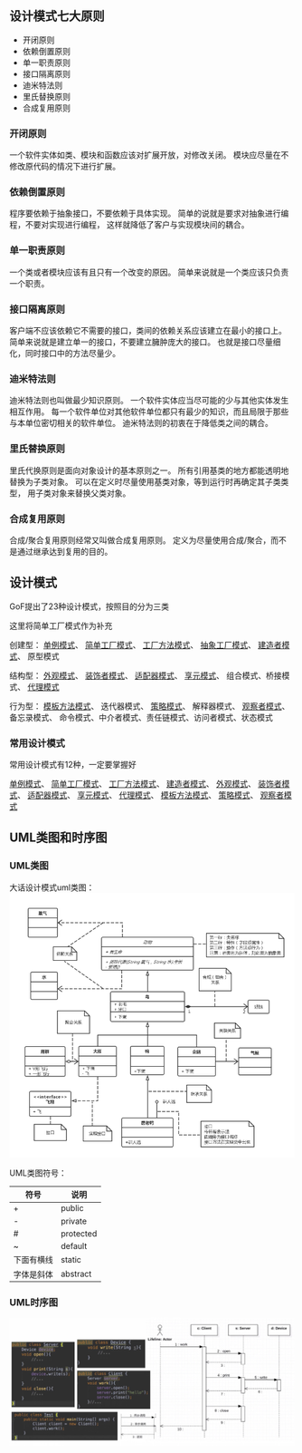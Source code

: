 ## 设计模式七大原则

- 开闭原则
- 依赖倒置原则
- 单一职责原则
- 接口隔离原则
- 迪米特法则
- 里氏替换原则
- 合成复用原则

### 开闭原则
一个软件实体如类、模块和函数应该对扩展开放，对修改关闭。
模块应尽量在不修改原代码的情况下进行扩展。

### 依赖倒置原则
程序要依赖于抽象接口，不要依赖于具体实现。
简单的说就是要求对抽象进行编程，不要对实现进行编程，
这样就降低了客户与实现模块间的耦合。

### 单一职责原则
一个类或者模块应该有且只有一个改变的原因。
简单来说就是一个类应该只负责一个职责。

### 接口隔离原则
客户端不应该依赖它不需要的接口，类间的依赖关系应该建立在最小的接口上。
简单来说就是建立单一的接口，不要建立臃肿庞大的接口。
也就是接口尽量细化，同时接口中的方法尽量少。

### 迪米特法则
迪米特法则也叫做最少知识原则。
一个软件实体应当尽可能的少与其他实体发生相互作用。
每一个软件单位对其他软件单位都只有最少的知识，而且局限于那些与本单位密切相关的软件单位。
迪米特法则的初衷在于降低类之间的耦合。

### 里氏替换原则
里氏代换原则是面向对象设计的基本原则之一。
所有引用基类的地方都能透明地替换为子类对象。
可以在定义时尽量使用基类对象，等到运行时再确定其子类类型，
用子类对象来替换父类对象。

### 合成复用原则
合成/聚合复用原则经常又叫做合成复用原则。
定义为尽量使用合成/聚合，而不是通过继承达到复用的目的。

## 设计模式

GoF提出了23种设计模式，按照目的分为三类

这里将简单工厂模式作为补充

创建型：
[单例模式](pattern/src/creational/singleton/readme.md)、
[简单工厂模式](pattern/src/creational/simplefactory/readme.md)、
[工厂方法模式](pattern/src/creational/factorymethod/readme.md)、
[抽象工厂模式](pattern/src/creational/abstractfactory/readme.md)、
[建造者模式](pattern/src/creational/builder/readme.md)、
原型模式

结构型：
[外观模式](pattern/src/structural/facade/readme.md)、
[装饰者模式](pattern/src/structural/decorator/readme.md)、
[适配器模式](pattern/src/structural/adapter/readme.md)、
[享元模式](pattern/src/structural/flyweight/readme.md)、
组合模式、桥接模式、
[代理模式](pattern/src/structural/proxy/readme.md)

行为型：
[模板方法模式](pattern/src/behavioral/templatemethod/readme.md)、
迭代器模式、
[策略模式](pattern/src/behavioral/strategy/readme.md)、
解释器模式、
[观察者模式](pattern/src/behavioral/observer/readme.md)、
备忘录模式、
命令模式、中介者模式、责任链模式、访问者模式、状态模式

### 常用设计模式
常用设计模式有12种，一定要掌握好

[单例模式](pattern/src/creational/singleton/readme.md)、
[简单工厂模式](pattern/src/creational/simplefactory/readme.md)、
[工厂方法模式](pattern/src/creational/factorymethod/readme.md)、
[建造者模式](pattern/src/creational/builder/readme.md)、
[外观模式](pattern/src/structural/facade/readme.md)、
[装饰者模式](pattern/src/structural/decorator/readme.md)、
[适配器模式](pattern/src/structural/adapter/readme.md)、
[享元模式](pattern/src/structural/flyweight/readme.md)、
[代理模式](pattern/src/structural/proxy/readme.md)、
[模板方法模式](pattern/src/behavioral/templatemethod/readme.md)、
[策略模式](pattern/src/behavioral/strategy/readme.md)、
[观察者模式](pattern/src/behavioral/observer/readme.md)

## UML类图和时序图

### UML类图

大话设计模式uml类图：
![大话设计模式uml类图](uml-class-diagram.png)

UML类图符号：

符号 | 说明 |
---|---
+ | public
- | private
# | protected
~ | default
下面有横线 | static
字体是斜体 | abstract

### UML时序图
![uml时序图](uml-sequence-diagram.jpg)
